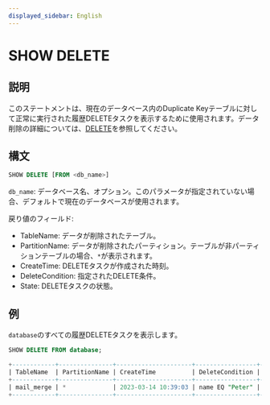 ```yaml
---
displayed_sidebar: English
---
```


# SHOW DELETE

## 説明

このステートメントは、現在のデータベース内のDuplicate Keyテーブルに対して正常に実行された履歴DELETEタスクを表示するために使用されます。データ削除の詳細については、[DELETE](DELETE.md)を参照してください。

## 構文

```sql
SHOW DELETE [FROM <db_name>]
```

`db_name`: データベース名、オプション。このパラメータが指定されていない場合、デフォルトで現在のデータベースが使用されます。

戻り値のフィールド:

- TableName: データが削除されたテーブル。
- PartitionName: データが削除されたパーティション。テーブルが非パーティションテーブルの場合、`*`が表示されます。
- CreateTime: DELETEタスクが作成された時刻。
- DeleteCondition: 指定されたDELETE条件。
- State: DELETEタスクの状態。

## 例

`database`のすべての履歴DELETEタスクを表示します。

```sql
SHOW DELETE FROM database;

+------------+---------------+---------------------+-----------------+----------+
| TableName  | PartitionName | CreateTime          | DeleteCondition | State    |
+------------+---------------+---------------------+-----------------+----------+
| mail_merge | *             | 2023-03-14 10:39:03 | name EQ "Peter" | FINISHED |
+------------+---------------+---------------------+-----------------+----------+
```
